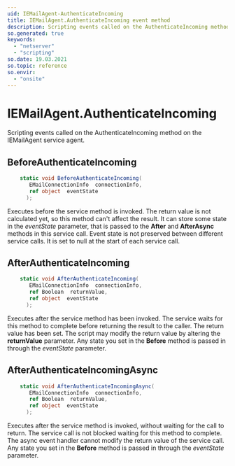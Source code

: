 ```yaml
---
uid: IEMailAgent-AuthenticateIncoming
title: IEMailAgent.AuthenticateIncoming event method
description: Scripting events called on the AuthenticateIncoming method on the IEMailAgent service agent.
so.generated: true
keywords:
  - "netserver"
  - "scripting"
so.date: 19.03.2021
so.topic: reference
so.envir:
  - "onsite"
---
```

# IEMailAgent.AuthenticateIncoming

Scripting events called on the <see cref='M:SuperOffice.CRM.Services.IEMailAgent.AuthenticateIncoming'>AuthenticateIncoming</see> method on the <see cref='IEMailAgent'>IEMailAgent</see>  service agent.

## BeforeAuthenticateIncoming
```cs
    static void BeforeAuthenticateIncoming(
       EMailConnectionInfo  connectionInfo,
       ref object  eventState
      );
```
Executes before the service method is invoked.
The return value is not calculated yet, so this method can't affect the result.
It can store some state in the *eventState* parameter, that is passed to the **After** and **AfterAsync** methods in this service call.
Event state is not preserved between different service calls. It is set to null at the start of each service call.
## AfterAuthenticateIncoming
```cs
    static void AfterAuthenticateIncoming(
       EMailConnectionInfo  connectionInfo,
       ref Boolean  returnValue,
       ref object  eventState
      );
```
Executes after the service method has been invoked. The service waits for this method to complete before returning the result to the caller.
The return value has been set. The script may modify the return value by altering the **returnValue** parameter.
Any state you set in the **Before** method is passed in through the *eventState* parameter.
## AfterAuthenticateIncomingAsync
```cs
    static void AfterAuthenticateIncomingAsync(
       EMailConnectionInfo  connectionInfo,
       ref Boolean  returnValue,
       ref object  eventState
      );
```
Executes after the service method is invoked, without waiting for the call to return.
The service call is not blocked waiting for this method to complete.
The async event handler cannot modify the return value of the service call.
Any state you set in the **Before** method is passed in through the *eventState* parameter.

